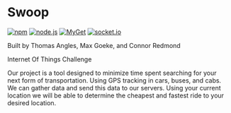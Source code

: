 # Swoop 
[![npm](https://img.shields.io/npm/v/npm.svg)](https://github.com/connred/Swoop)
[![node.js](https://img.shields.io/badge/node.js-v6.0.0-#43853d.svg)](https://github.com/connred/Swoop)
[![MyGet](https://img.shields.io/myget/mongodb/v/MongoDB.Driver.Core.svg)](https://github.com/connred/Swoop)
[![socket.io](https://img.shields.io/badge/socket.io-v1.4.5-green.svg)](https://github.com/connred/Swoop)


Built by Thomas Angles, Max Goeke, and Connor Redmond

Internet Of Things Challenge

Our project is a tool designed to minimize time spent searching for your next form of transportation. Using GPS tracking in cars, buses, and cabs. We can gather data and send this data to our servers. Using your current location we will be able to determine the cheapest and fastest ride to your desired location.
